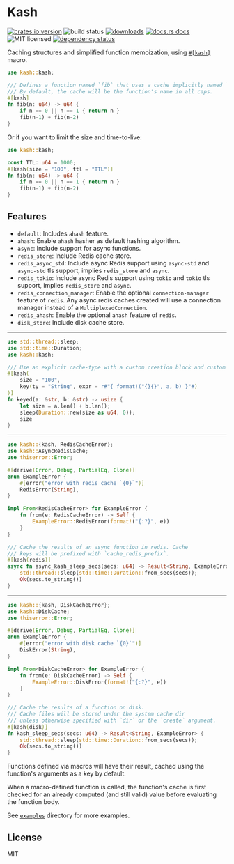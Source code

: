 # Kash

[![crates.io version](https://img.shields.io/crates/v/kash.svg?style=flat-square)](https://crates.io/crates/kash)
![build status](https://img.shields.io/github/actions/workflow/status/omid/kash/build.yml?style=flat-square)
[![downloads](https://img.shields.io/crates/d/kash.svg?style=flat-square)](https://crates.io/crates/kash)
[![docs.rs docs](https://img.shields.io/badge/docs-latest-blue.svg?style=flat-square)](https://docs.rs/kash)
![MIT licensed](https://img.shields.io/crates/l/kash.svg?style=flat-square)
[![dependency status](https://deps.rs/crate/kash/0.3.0/status.svg?style=flat-square)](https://deps.rs/crate/kash/0.3.0)

Caching structures and simplified function memoization, using [`#[kash]`](kash) macro.

```rust
use kash::kash;

/// Defines a function named `fib` that uses a cache implicitly named `FIB`.
/// By default, the cache will be the function's name in all caps.
#[kash]
fn fib(n: u64) -> u64 {
    if n == 0 || n == 1 { return n }
    fib(n-1) + fib(n-2)
}
```

Or if you want to limit the size and time-to-live:

```rust
use kash::kash;

const TTL: u64 = 1000;
#[kash(size = "100", ttl = "TTL")]
fn fib(n: u64) -> u64 {
    if n == 0 || n == 1 { return n }
    fib(n-1) + fib(n-2)
}
```

## Features

- `default`: Includes `ahash` feature.
- `ahash`: Enable `ahash` hasher as default hashing algorithm.
- `async`: Include support for async functions.
- `redis_store`: Include Redis cache store.
- `redis_async_std`: Include async Redis support using `async-std` and `async-std` tls support, implies `redis_store` and `async`.
- `redis_tokio`: Include async Redis support using `tokio` and `tokio` tls support, implies `redis_store` and `async`.
- `redis_connection_manager`: Enable the optional `connection-manager` feature of `redis`. Any async redis caches created
                              will use a connection manager instead of a `MultiplexedConnection`.
- `redis_ahash`: Enable the optional `ahash` feature of `redis`.
- `disk_store`: Include disk cache store.

----

```rust
use std::thread::sleep;
use std::time::Duration;
use kash::kash;

/// Use an explicit cache-type with a custom creation block and custom cache-key generating block
#[kash(
    size = "100",
    key(ty = "String", expr = r#"{ format!("{}{}", a, b) }"#)
)]
fn keyed(a: &str, b: &str) -> usize {
    let size = a.len() + b.len();
    sleep(Duration::new(size as u64, 0));
    size
}
```

----

```rust
use kash::{kash, RedisCacheError};
use kash::AsyncRedisCache;
use thiserror::Error;

#[derive(Error, Debug, PartialEq, Clone)]
enum ExampleError {
    #[error("error with redis cache `{0}`")]
    RedisError(String),
}

impl From<RedisCacheError> for ExampleError {
    fn from(e: RedisCacheError) -> Self {
        ExampleError::RedisError(format!("{:?}", e))
    }
}

/// Cache the results of an async function in redis. Cache
/// keys will be prefixed with `cache_redis_prefix`.
#[kash(redis)]
async fn async_kash_sleep_secs(secs: u64) -> Result<String, ExampleError> {
    std::thread::sleep(std::time::Duration::from_secs(secs));
    Ok(secs.to_string())
}
```

----

```rust
use kash::{kash, DiskCacheError};
use kash::DiskCache;
use thiserror::Error;

#[derive(Error, Debug, PartialEq, Clone)]
enum ExampleError {
    #[error("error with disk cache `{0}`")]
    DiskError(String),
}

impl From<DiskCacheError> for ExampleError {
    fn from(e: DiskCacheError) -> Self {
        ExampleError::DiskError(format!("{:?}", e))
    }
}

/// Cache the results of a function on disk.
/// Cache files will be stored under the system cache dir
/// unless otherwise specified with `dir` or the `create` argument.
#[kash(disk)]
fn kash_sleep_secs(secs: u64) -> Result<String, ExampleError> {
    std::thread::sleep(std::time::Duration::from_secs(secs));
    Ok(secs.to_string())
}
```

Functions defined via macros will have their result, cached using the
function's arguments as a key by default.

When a macro-defined function is called, the function's cache is first checked for an already
computed (and still valid) value before evaluating the function body.

See [`examples`](https://github.com/omid/kash/tree/master/examples) directory for more examples.

## License
MIT
